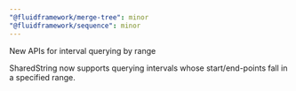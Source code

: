 ```yaml
---
"@fluidframework/merge-tree": minor
"@fluidframework/sequence": minor
---
```


New APIs for interval querying by range

SharedString now supports querying intervals whose start/end-points fall in a specified range.
